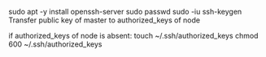 sudo apt -y install openssh-server
sudo passwd 
sudo -iu
ssh-keygen
Transfer public key of master to authorized_keys of node

if authorized_keys of node is absent:
touch ~/.ssh/authorized_keys
chmod 600 ~/.ssh/authorized_keys
  
